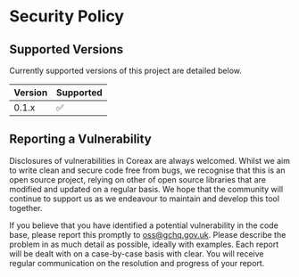 # Security Policy

## Supported Versions

Currently supported versions of this project are detailed below.

| Version | Supported          |
|---------| ------------------ |
| 0.1.x   | :white_check_mark: |


## Reporting a Vulnerability

Disclosures of vulnerabilities in Coreax are always welcomed. Whilst we aim to write
clean and secure code free from bugs, we recognise that this is an open source project,
relying on other of open source libraries that are modified and updated on a regular
basis. We hope that the community will continue to support us as we endeavour to
maintain and develop this tool together.

If you believe that you have identified a potential vulnerability in the code base,
please report this promptly to [oss@gchq.gov.uk](mailto:oss@gchq.gov.uk). Please describe the problem in as
much detail as possible, ideally with examples. Each report will be dealt with on a
case-by-case basis with clear. You will receive regular communication on the resolution
and progress of your report.

